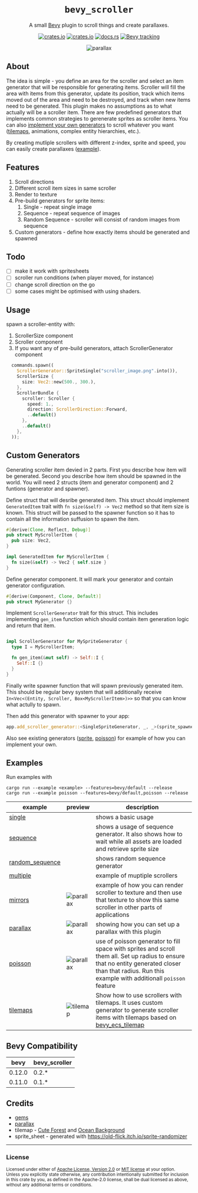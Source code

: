<div align="center">

# `bevy_scroller`

A small [Bevy](https://github.com/bevyengine/bevy) plugin to scroll things and create parallaxes.

[![crates.io](https://img.shields.io/crates/v/bevy_scroller)](https://crates.io/crates/bevy_scroller)
[![crates.io](https://img.shields.io/crates/d/bevy_scroller)](https://crates.io/crates/bevy_scroller)
[![docs.rs](https://docs.rs/bevy_scroller/badge.svg)](https://docs.rs/bevy_scroller)
[![Bevy tracking](https://img.shields.io/badge/Bevy%20tracking-released%20version-lightblue)](https://github.com/bevyengine/bevy/blob/main/docs/plugins_guidelines.md#main-branch-tracking)

![parallax](assets/examples/parallax.gif)
</div>

## About

The idea is simple - you define an area for the scroller and select an item generator that will be responsible for generating items. Scroller will fill the area with items from this generator, update its position, track which items moved out of the area and need to be destroyed, and track when new items need to be generated. This plugin makes no assumptions as to what actually will be a scroller item. There are few predefined generators that implements common strategies to gerenerate sprites as scroller items. You can also [implement your own generators](#custom-generators) to scroll whatever you want ([tilemaps](#example_tilemap), animations, complex entity hierarchies, etc.).

By creating mutliple scrollers with different z-index, sprite and speed, you can easily create parallaxes ([example](#example_parallax)).

## Features

1. Scroll directions
1. Different scroll item sizes in same scroller
1. Render to texture
1. Pre-build generators for sprite items:
    1. Single - repeat single image
    1. Sequence - repeat sequence of images
    1. Random Sequence - scroller will consist of random images from sequence
1. Custom generators - define how exactly items should be generated and spawned

## Todo

- [ ] make it work with spritesheets
- [ ] scroller run conditions (when player moved, for instance)
- [ ] change scroll direction on the go
- [ ] some cases might be optimised with using shaders.

## Usage

spawn a scroller-entity with:
1. ScrollerSize component
1. Scroller component
1. If you want any of pre-build generators, attach ScrollerGenerator component

```rust
  commands.spawn((
    ScrollerGenerator::SpriteSingle("scroller_image.png".into()),
    ScrollerSize {
      size: Vec2::new(500., 300.),
    },
    ScrollerBundle {
      scroller: Scroller {
        speed: 1.,
        direction: ScrollerDirection::Forward,
        ..default()
      },
      ..default()
    },
  ));
```

## Custom Generators

Generating scroller item devied in 2 parts. First you describe how item will be generated. Second you describe how item should be spawned in the world.
You will need 2 structs (item and generator component) and 2 funtions (generator and spawner).

Define struct that will desribe generated item. This struct should implement `GeneratedItem` trait with `fn size(&self) -> Vec2` method so that item size is known. This struct will be passed to the spawner function so it has to contain all the information suffusion to spawn the item.

```rust
#[derive(Clone, Reflect, Debug)]
pub struct MyScrollerItem {
  pub size: Vec2,
}

impl GeneratedItem for MyScrollerItem {
  fn size(&self) -> Vec2 { self.size }
}
```

Define generator component. It will mark your generator and contain generator configuration.

```rust
#[derive(Component, Clone, Default)]
pub struct MyGenerator {}
```

Implement `ScrollerGenerator` trait for this struct. This includes implementing `gen_item` function which should contain item generation logic and return that item.

```rust

impl ScrollerGenerator for MySpriteGenerator {
  type I = MyScrollerItem;

  fn gen_item(&mut self) -> Self::I {
    Self::I {}
  }
}
```

Finally write spawner function that will spawn previously generated item. This should be regular bevy system that will additionally receive `In<Vec<(Entity, Scroller, Box<MyScrollerItem>)>>` so that you can know what actully to spawn.

Then add this generator with spawner to your app:
```rust
app.add_scroller_generator::<SingleSpriteGenerator, _, _>(sprite_spawner)
```

Also see existing generators ([sprite](src/generators/sprite.rs), [poisson](src/generators/poisson.rs)) for example of how you can implement your own.

## Examples

Run examples with

```
cargo run --example <example> --features=bevy/default --release
cargo run --example poisson --features=bevy/default,poisson --release
```

| example | preview | description |
|----|-----|---------------|
| [single](examples/parallax.rs) | | shows a basic usage |
| [sequence](examples/sequence.rs) | | shows a usage of sequence generator. It also shows how to wait while all assets are loaded and retrieve sprite size |
| [random_sequence](examples/random_sequence.rs) | | shows random sequence generator |
| [multiple](examples/multiple.rs) | | example of muptiple scrollers |
| [mirrors](examples/mirrors.rs) | ![parallax](assets/examples/mirrors.gif) | example of how you can render scroller to texture and then use that texture to show this same scroller in other parts of applications |
| <span id="example_parallax"></span> [parallax](examples/parallax.rs) | ![parallax](assets/examples/parallax.gif) | showing how you can set up a parallax with this plugin |
| [poisson](examples/poisson.rs) | ![parallax](assets/examples/poisson.gif) | use of poisson generator to fill space with sprites and scroll them all. Set up radius to ensure that no entity generated closer than that radius. Run this example with additionall `poisson` feature |
| <span id="example_tilemap"></span> [tilemaps](examples/tilemap.rs) | ![tilemap](assets/examples/tilemap.gif) | Show how to use scrollers with tilemaps. It uses custom generator to generate scroller items with tilemaps based on [bevy_ecs_tilemap](https://github.com/StarArawn/bevy_ecs_tilemap) |

## Bevy Compatibility

| bevy | bevy_scroller |
|-|-
| 0.12.0 | 0.2.* |
| 0.11.0 | 0.1.* |


## Credits

- [gems](https://opengameart.org/content/gems-set-01)
- [parallax](https://ansimuz.itch.io/mountain-dusk-parallax-background)
- tilemap - [Cute Forest](https://aamatniekss.itch.io/free-pixelart-tileset-cute-forest) and [Ocean Background](https://opengameart.org/content/ocean-background)
- sprite_sheet - generated with https://old-flick.itch.io/sprite-randomizer

---
### License
<sup>
Licensed under either of <a href="LICENSE-APACHE">Apache License, Version
2.0</a> or <a href="LICENSE-MIT">MIT license</a> at your option.
</sup>
<br>
<sub>
Unless you explicitly state otherwise, any contribution intentionally submitted
for inclusion in this crate by you, as defined in the Apache-2.0 license, shall
be dual licensed as above, without any additional terms or conditions.
</sub>
